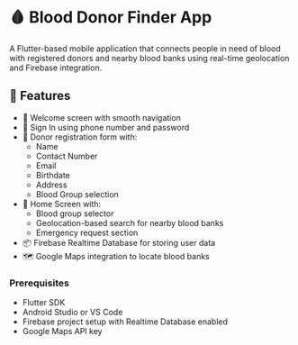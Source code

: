 # 🩸 Blood Donor Finder App

A Flutter-based mobile application that connects people in need of blood with registered donors and nearby blood banks using real-time geolocation and Firebase integration.

## 📱 Features

- 👋 Welcome screen with smooth navigation
- 🔐 Sign In using phone number and password
- 📝 Donor registration form with:
    - Name
    - Contact Number
    - Email
    - Birthdate
    - Address
    - Blood Group selection
- 📍 Home Screen with:
    - Blood group selector
    - Geolocation-based search for nearby blood banks
    - Emergency request section
- 📦 Firebase Realtime Database for storing user data
- 🗺️ Google Maps integration to locate blood banks

### Prerequisites

- Flutter SDK
- Android Studio or VS Code
- Firebase project setup with Realtime Database enabled
- Google Maps API key

